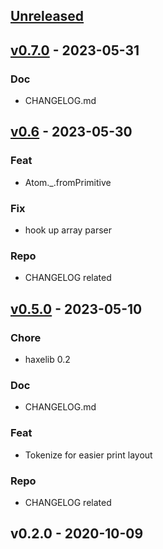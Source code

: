 <a name="unreleased"></a>
## [Unreleased]


<a name="v0.7.0"></a>
## [v0.7.0] - 2023-05-31
### Doc
- CHANGELOG.md


<a name="v0.6"></a>
## [v0.6] - 2023-05-30
### Feat
- Atom._.fromPrimitive

### Fix
- hook up array parser

### Repo
- CHANGELOG related


<a name="v0.5.0"></a>
## [v0.5.0] - 2023-05-10
### Chore
- haxelib 0.2

### Doc
- CHANGELOG.md

### Feat
- Tokenize for easier print layout

### Repo
- CHANGELOG related


<a name="v0.2.0"></a>
## v0.2.0 - 2020-10-09

[Unreleased]: https://github.com/ohmrun/pml/compare/v0.7.0...HEAD
[v0.7.0]: https://github.com/ohmrun/pml/compare/v0.6...v0.7.0
[v0.6]: https://github.com/ohmrun/pml/compare/v0.5.0...v0.6
[v0.5.0]: https://github.com/ohmrun/pml/compare/v0.2.0...v0.5.0
